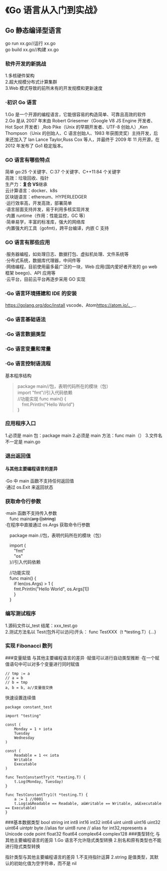 # 《Go 语言从入门到实战》

## Go 静态编译型语言

go run xx.go//运行 xx.go  
go build xx.go//构建 xx.go

### 软件开发的新挑战

1.多核硬件架构  
2.超大规模分布式计算集群  
3.Web 模式导致的前所未有的开发规模和更新速度

### ·初识 Go 语言

1.Go 是一个开源的编程语言，它能很容易的构造简单、可靠且高效的软件  
2.Go 是从 2007 年末由 Robert Griesemer（Google V8 JS Engine 开发者、Hot Spot 开发者）,Rob Pike（Unix 的早期开发者、UTF-8 创始人）,Ken Thompson（Unix 的创始人、C 语言创始人、1983 年获图灵奖）主持开发，后来还加入了 lan Lance Taylor,Russ Cox 等人，并最终于 2009 年 11 月开源，在 2012 年发布了 Go1 稳定版本。

### GO 语言有哪些特点

简单 go:25 个关键字、C:37 个关键字、C++11:84 个关键字  
高效：垃圾回收、指针  
生产力：**复合 VS**继承  
云计算语言：docker、k8s  
区块链语言：ethereum、HYPERLEDGER  
·运行效率高，开发高效，部署简单  
·语言层面支持并发，易于利用多核实现并发  
·内置 runtime（作用：性能监控，GC 等）  
·简单易学，丰富的标准库，强大的网络库  
·内置强大的工具（gofmt)，跨平台编译，内嵌 C 支持

### GO 语言有那些应用

·服务器编程，如处理日志、数据打包、虚拟机处理、文件系统等  
·分布式系统，数据库代理器，中间件等  
·网络编程，目前使用最多最广泛的一块，Web 应用(国内爱好者开发的 go web 框架 beego)、API 应用等  
·云平台，目前云平台再逐步采用 GO 实现

### ·Go 语言环境搭建和 IDE 的安装

<https://golang.org/doc/install>
vscode、Atom<https://atom.io/、>...

### ·Go 语言基础语法

### ·Go 语言数据类型

### ·Go 语言变量和常量

### ·Go 语言控制语流程

基本程序结构

> package main//包，表明代码所在的模块（包）  
> import "fmt"//引入代码依赖  
> //功能实现
> func main() {  
> &emsp;fmt.Println("Hello World")  
> }

### 应用程序入口

1.必须是 main 包：package main 2.必须是 main 方法：func main（） 3.文件名不一定是 main.go

### 退出返回值

#### 与其他主要编程语言的差异

·Go 中 main 函数不支持任何返回值  
·通过 os.Exit 来返回状态

### 获取命令行参数

·main 函数不支持传入参数  
&emsp;func main(<del>arg []string</del>)  
·在程序中直接通过 os.Args 获取命令行参数

&emsp;package main //包，表明代码所在的模块（包）

&emsp;import (  
&emsp;&emsp;"fmt"  
&emsp;&emsp;"os"  
&emsp;)//引入代码依赖

&emsp;//功能实现  
&emsp;func main() {  
&emsp;&emsp;if len(os.Args) > 1 {  
&emsp;&emsp;fmt.Println("Hello World", os.Args[1])  
&emsp;&emsp;}  
&emsp;}

### 编写测试程序

1.源码文件以\_test 结尾：xxx_test.go  
2.测试方法名以 Test(包外可以访问)开头：
func TestXXX（t \*testing.T）{...}

### 实现 Fibonacci 数列

###变量赋值
与其他主要编程语言的差异
·赋值可以进行自动类型推断
·在一个赋值语句中可以对多个变量进行同时赋值

    // tmp := a
    // a = b
    // b = tmp
    a, b = b, a//变量值交换

快速设置连续值

    package constant_test

    import "testing"

    const (
    	Monday = 1 + iota
    	Tuesday
    	Wednesday
    )

    const (
    	Readable = 1 << iota
    	Writable
    	Executable
    )

    func TestConstantTry(t *testing.T) {
    	t.Log(Monday, Tuesday)
    }

    func TestConstantTry1(t *testing.T) {
    	a := 1 //0001
    	t.Log(a&Readable == Readable, a&Writable == Writable, a&Executable == Executable)
    }

###基本数据类型
bool
string
int int8 int16 int32 int64
uint uint8 uint16 uint32 uint64 uintptr
byte //alias for uint8
rune // alias for int32,represents a Unicode code point
float32 float64
complex64 complex128 ###类型转化
与其他主要编程语言的差异
1.Go 语言不允许隐式类型转换 2.别名和原有类型也不能进行隐式类型转换

指针类型与其他主要编程语言的差异 1.不支持指针运算
2.string 是值类型，其默认的初始化值为空字符串，而不是 nil
